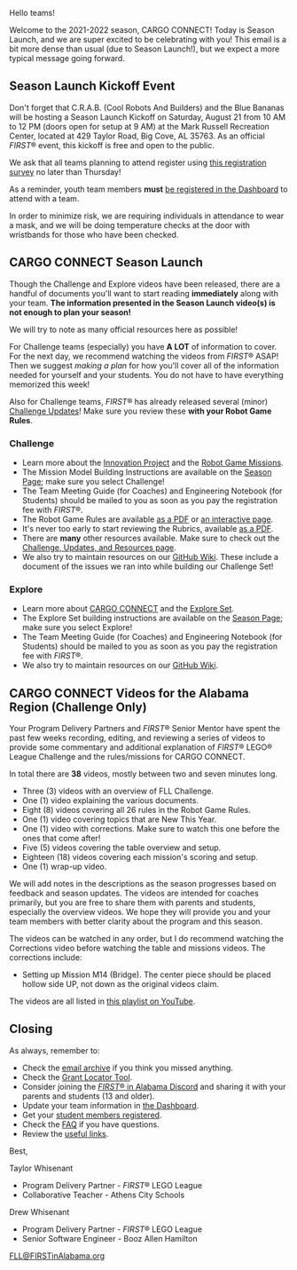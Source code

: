 Hello teams!

Welcome to the 2021-2022 season, CARGO CONNECT! Today is Season Launch, and we are super excited to be celebrating with you! This email is a bit more dense than usual (due to Season Launch!), but we expect a more typical message going forward.


## Season Launch Kickoff Event

Don't forget that C.R.A.B. (Cool Robots And Builders) and the Blue Bananas will be hosting a Season Launch Kickoff on Saturday, August 21 from 10 AM to 12 PM (doors open for setup at 9 AM) at the Mark Russell Recreation Center, located at 429 Taylor Road, Big Cove, AL 35763. As an official *FIRST*&reg; event, this kickoff is free and open to the public.

We ask that all teams planning to attend register using [this registration survey](https://forms.gle/htdQz3w62CCjzNRPA) no later than Thursday!

As a reminder, youth team members **must** [be registered in the Dashboard](https://www.firstinspires.org/resource-library/youth-registration-system) to attend with a team.

In order to minimize risk, we are requiring individuals in attendance to wear a mask, and we will be doing temperature checks at the door with wristbands for those who have been checked.


## CARGO CONNECT Season Launch

Though the Challenge and Explore videos have been released, there are a handful of documents you'll want to start reading **immediately** along with your team. **The information presented in the Season Launch video(s) is not enough to plan your season!**

We will try to note as many official resources here as possible!

For Challenge teams (especially) you have **A LOT** of information to cover. For the next day, we recommend watching the videos from *FIRST*&reg; ASAP! Then we suggest *making a plan* for how you'll cover all of the information needed for yourself and your students. You do not have to have everything memorized this week!

Also for Challenge teams, *FIRST*&reg; has already released several (minor) [Challenge Updates](https://firstinspiresst01.blob.core.windows.net/first-forward/fll-challenge/fll-challenge-cargo-connect-challenge-updates.pdf)! Make sure you review these **with your Robot Game Rules**.


### Challenge
- Learn more about the [Innovation Project](https://www.youtube.com/watch?v=eJSDHC_9Sxk) and the [Robot Game Missions](https://www.youtube.com/watch?v=onsI9ke2Vho).
- The Mission Model Building Instructions are available on the [Season Page](https://www.firstlegoleague.org/season#resources); make sure you select Challenge!
- The Team Meeting Guide (for Coaches) and Engineering Notebook (for Students) should be mailed to you as soon as you pay the registration fee with *FIRST*&reg;.
- The Robot Game Rules are available [as a PDF](https://firstinspiresst01.blob.core.windows.net/first-forward/fll-challenge/fll-challenge-cargo-connect-robot-game-rulebook.pdf) or [an interactive page](https://firstinspiresst01.blob.core.windows.net/first-forward/fll-challenge/interactive-robot-game-rulebook/content/index.html#/).
- It's never too early to start reviewing the Rubrics, available [as a PDF](http://firstinspiresst01.blob.core.windows.net/first-forward/fll-challenge/fll-challenge-cargo-connect-rubrics-2021-22.pdf).
- There are **many** other resources available. Make sure to check out the [Challenge, Updates, and Resources page](https://www.firstinspires.org/resource-library/fll/challenge/challenge-and-resources).
- We also try to maintain resources on our [GitHub Wiki](https://github.com/drewwhis/first-in-alabama/wiki/Challenge-Links). These include a document of the issues we ran into while building our Challenge Set!


### Explore
- Learn more about [CARGO CONNECT](https://youtu.be/eJSDHC_9Sxk) and the [Explore Set](https://youtu.be/eI4LugXcQTM).
- The Explore Set building instructions are available on the [Season Page](https://www.firstlegoleague.org/season#resources); make sure you select Explore!
- The Team Meeting Guide (for Coaches) and Engineering Notebook (for Students) should be mailed to you as soon as you pay the registration fee with *FIRST*&reg;.
- We also try to maintain resources on our [GitHub Wiki](https://github.com/drewwhis/first-in-alabama/wiki/Explore-Links).


## CARGO CONNECT Videos for the Alabama Region (Challenge Only)

Your Program Delivery Partners and *FIRST*&reg; Senior Mentor have spent the past few weeks recording, editing, and reviewing a series of videos to provide some commentary and additional explanation of *FIRST*&reg; LEGO&reg; League Challenge and the rules/missions for CARGO CONNECT.

In total there are **38** videos, mostly between two and seven minutes long.
- Three (3) videos with an overview of FLL Challenge.
- One (1) video explaining the various documents.
- Eight (8) videos covering all 26 rules in the Robot Game Rules.
- One (1) video covering topics that are New This Year.
- One (1) video with corrections. Make sure to watch this one before the ones that come after!
- Five (5) videos covering the table overview and setup.
- Eighteen (18) videos covering each mission's scoring and setup.
- One (1) wrap-up video. 

We will add notes in the descriptions as the season progresses based on feedback and season updates. The videos are intended for coaches primarily, but you are free to share them with parents and students, especially the overview videos. We hope they will provide you and your team members with better clarity about the program and this season.

The videos can be watched in any order, but I do recommend watching the Corrections video before watching the table and missions videos. The corrections include:
- Setting up Mission M14 (Bridge). The center piece should be placed hollow side UP, not down as the original videos claim.

The videos are all listed in [this playlist on YouTube](https://www.youtube.com/playlist?list=PLgAFQNEo9Gn9sJS5w91z1FvumnuAOneEa).


## Closing

As always, remember to:
- Check the [email archive](https://github.com/drewwhis/first-in-alabama/tree/main/2021-2022/email-blasts) if you think you missed anything.
- Check the [Grant Locator Tool](https://www.firstinspires.org/robotics/team-grants).
- Consider joining the [*FIRST*&reg; in Alabama Discord](http://discord.gg/7eyJvm3) and sharing it with your parents and students (13 and older).
- Update your team information in [the Dashboard](https://my.firstinspires.org/Dashboard/).
- Get your [student members registered](https://www.firstinspires.org/resource-library/youth-registration-system).
- Check the [FAQ](https://github.com/drewwhis/first-in-alabama/wiki/Frequently-Asked-Questions) if you have questions.
- Review the [useful links](https://github.com/drewwhis/first-in-alabama/wiki/Useful-Links).

Best,

Taylor Whisenant
- Program Delivery Partner - *FIRST*&reg; LEGO League
- Collaborative Teacher - Athens City Schools

Drew Whisenant
- Program Delivery Partner - *FIRST*&reg; LEGO League
- Senior Software Engineer - Booz Allen Hamilton

FLL@FIRSTinAlabama.org